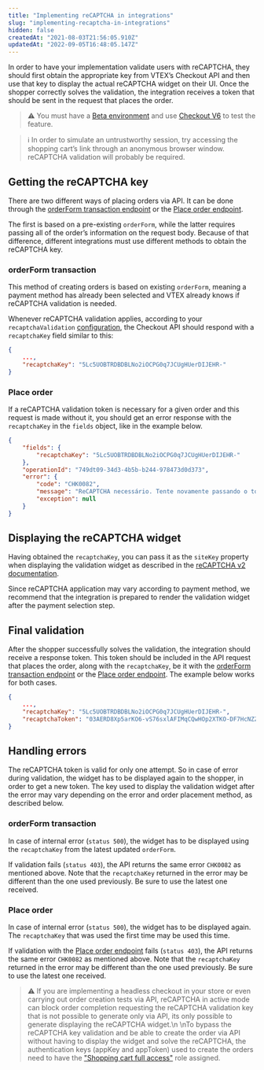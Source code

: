 ```yaml
---
title: "Implementing reCAPTCHA in integrations"
slug: "implementing-recaptcha-in-integrations"
hidden: false
createdAt: "2021-08-03T21:56:05.910Z"
updatedAt: "2022-09-05T16:48:05.147Z"
---
```

In order to have your implementation validate users with reCAPTCHA, they should first obtain the appropriate key from VTEX’s Checkout API and then use that key to display the actual reCAPTCHA widget on their UI. Once the shopper correctly solves the validation, the integration receives a token that should be sent in the request that places the order.

>⚠️ You must have a [Beta environment](https://help.vtex.com/pt/tutorial/acessar-o-ambiente-beta-pelo-dominio-myvtex-com--3BHM289568gcSwk2O80Asu) and use [Checkout V6](https://help.vtex.com/pt/tutorial/ativar-o-checkout-v6--7qVqv3ptRvpVVplrvg8ruH) to test the feature.

>ℹ️ In order to simulate an untrustworthy session, try accessing the shopping cart’s link through an anonymous browser window. reCAPTCHA validation will probably be required.

## Getting the reCAPTCHA key

There are two different ways of placing orders via API. It can be done through the [orderForm transaction endpoint](https://developers.vtex.com/docs/api-reference/checkout-api#post-/api/checkout/pub/orderForm/-orderFormId-/transaction) or the [Place order endpoint](https://developers.vtex.com/docs/api-reference/checkout-api#put-/api/checkout/pub/orders).

The first is based on a pre-existing `orderForm`, while the latter requires passing all of the order’s information on the request body. Because of that difference, different integrations must use different methods to obtain the reCAPTCHA key.


### orderForm transaction

This method of creating orders is based on existing `orderForm`, meaning a payment method has already been selected and VTEX already knows if reCAPTCHA validation is needed.

Whenever reCAPTCHA validation applies, according to your `recaptchaValidation` [configuration](https://developers.vtex.com/docs/api-reference/checkout-api#post-/api/checkout/pvt/configuration/orderForm), the Checkout API should respond with a `recaptchaKey` field similar to this:

```json
{
    ...,
    "recaptchaKey": "5Lc5UOBTRDBDBLNo2iOCPG0q7JCUgHUerDIJEHR-"
}
```


### Place order

If a reCAPTCHA validation token is necessary for a given order and this request is made without it, you should get an error response with the `recaptchaKey` in the `fields` object, like in the example below.

```json
{
    "fields": {
        "recaptchaKey": "5Lc5UOBTRDBDBLNo2iOCPG0q7JCUgHUerDIJEHR-"
    },
    "operationId": "749dt09-34d3-4b5b-b244-978473d0d373",
    "error": {
        "code": "CHK0082",
        "message": "ReCAPTCHA necessário. Tente novamente passando o token reCAPTCHA junto com a chave fornecida.",
        "exception": null
    }
}
```


## Displaying the reCAPTCHA widget

Having obtained the `recaptchaKey`, you can pass it as the `siteKey` property when displaying the validation widget as described in the [reCAPTCHA v2 documentation](https://developers.google.com/recaptcha/docs/display).

Since reCAPTCHA application may vary according to payment method, we recommend that the integration is prepared to render the validation widget after the payment selection step.


## Final validation

After the shopper successfully solves the validation, the integration should receive a response token. This token should be included in the API request that places the order, along with the `recaptchaKey`, be it with the [orderForm transaction endpoint](https://developers.vtex.com/docs/api-reference/checkout-api#post-/api/checkout/pub/orderForm/-orderFormId-/transaction) or the [Place order endpoint](https://developers.vtex.com/docs/api-reference/checkout-api#put-/api/checkout/pub/orders). The example below works for both cases.

```json
{
    ...,
    "recaptchaKey": "5Lc5UOBTRDBDBLNo2iOCPG0q7JCUgHUerDIJEHR-",
    "recaptchaToken": "03AERD8Xp5arKO6-vS76sxlAFIMqCQwHOp2XTKO-DF7HcNZZVVZGJrCmHGIBCywHstiaoOpsdmAUp5pIRVD0hOwSydYvubdor45EmSH37QuBbD4qmKfjyatKTMLpsIfmXSy40kmooZ2_TZAlVH0jnKBH5avX1BdYM4qN2uihVPjlRI1RX6ze05PG3ZDn9RQmjqHLot5jDX16nSLMauiZgCqhFPPZaKXz5qNXi2irsuM6xDIfoju50wKp9fJkDmY5eyT4_1iqEVOYkGjMq8hAorY2B6KmaiqxOYWwOPwyrPYP1sFbELO2teGeFYCuxqjOSi7Zq22xEYqQhWGeFHmu4L0ydfhbk3cHnHEyYdQpr3gaG-wHK2dVI1cMD6MYYiLwDfxZ_LgdruW7O-fT12WZCtZhUrwrefaw53hQ"
}
```


## Handling errors

The reCAPTCHA token is valid for only one attempt. So in case of error during validation, the widget has to be displayed again to the shopper, in order to get a new token. The key used to display the validation widget after the error may vary depending on the error and order placement method, as described below.


### orderForm transaction

In case of internal error (`status 500`), the widget has to be displayed using the `recaptchaKey` from the latest updated `orderForm`.

If validation fails (`status 403`), the API returns the same error `CHK0082` as mentioned above. Note that the `recaptchaKey` returned in the error may be different than the one used previously. Be sure to use the latest one received.


### Place order

In case of internal error (`status 500`), the widget has to be displayed again. The `recaptchaKey` that was used the first time may be used this time.

If validation with the [Place order endpoint](https://developers.vtex.com/docs/api-reference/checkout-api#put-/api/checkout/pub/orders) fails (`status 403`), the API returns the same error `CHK0082` as mentioned above. Note that the `recaptchaKey` returned in the error may be different than the one used previously. Be sure to use the latest one received.

>⚠️ If you are implementing a headless checkout in your store or even carrying out order creation tests via API, reCAPTCHA in active mode can block order completion requesting the reCAPTCHA validation key that is not possible to generate only via API, its only possible to generate displaying the reCAPTCHA widget.\n \nTo bypass the reCAPTCHA key validation and be able to create the order via API without having to display the widget and solve the reCAPTCHA, the authentication keys (appKey and appToken) used to create the orders need to have the [\"Shopping cart full access\"](https://help.vtex.com/en/tutorial/perfis-de-acesso--7HKK5Uau2H6wxE1rH5oRbc#) role assigned.

